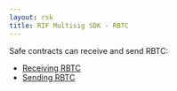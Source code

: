```yaml
---
layout: rsk
title: RIF Multisig SDK - RBTC
---
```


Safe contracts can receive and send RBTC:
- [Receiving RBTC](receive_rbtc)
- [Sending RBTC](rbtc_transactions)